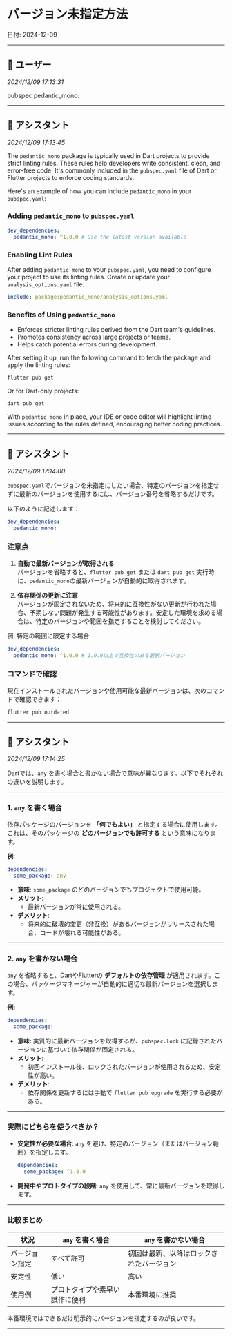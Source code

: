 # バージョン未指定方法

日付: 2024-12-09

---

## 👤 ユーザー
*2024/12/09 17:13:31*

pubspec pedantic_mono:

---

## 🤖 アシスタント
*2024/12/09 17:13:45*

The `pedantic_mono` package is typically used in Dart projects to provide strict linting rules. These rules help developers write consistent, clean, and error-free code. It's commonly included in the `pubspec.yaml` file of Dart or Flutter projects to enforce coding standards.

Here's an example of how you can include `pedantic_mono` in your `pubspec.yaml`:

### Adding `pedantic_mono` to `pubspec.yaml`
```yaml
dev_dependencies:
  pedantic_mono: ^1.0.0 # Use the latest version available
```

### Enabling Lint Rules
After adding `pedantic_mono` to your `pubspec.yaml`, you need to configure your project to use its linting rules. Create or update your `analysis_options.yaml` file:

```yaml
include: package:pedantic_mono/analysis_options.yaml
```

### Benefits of Using `pedantic_mono`
- Enforces stricter linting rules derived from the Dart team's guidelines.
- Promotes consistency across large projects or teams.
- Helps catch potential errors during development.

After setting it up, run the following command to fetch the package and apply the linting rules:

```bash
flutter pub get
```

Or for Dart-only projects:

```bash
dart pub get
``` 

With `pedantic_mono` in place, your IDE or code editor will highlight linting issues according to the rules defined, encouraging better coding practices.

---

## 🤖 アシスタント
*2024/12/09 17:14:00*

`pubspec.yaml`でバージョンを未指定にしたい場合、特定のバージョンを指定せずに最新のバージョンを使用するには、バージョン番号を省略するだけです。

以下のように記述します：

```yaml
dev_dependencies:
  pedantic_mono:
```

### 注意点
1. **自動で最新バージョンが取得される**  
   バージョンを省略すると、`flutter pub get` または `dart pub get` 実行時に、`pedantic_mono`の最新バージョンが自動的に取得されます。

2. **依存関係の更新に注意**  
   バージョンが固定されないため、将来的に互換性がない更新が行われた場合、予期しない問題が発生する可能性があります。安定した環境を求める場合は、特定のバージョンや範囲を指定することを検討してください。

例: 特定の範囲に限定する場合
```yaml
dev_dependencies:
  pedantic_mono: ^1.0.0 # 1.0.0以上で互換性のある最新バージョン
```

### コマンドで確認
現在インストールされたバージョンや使用可能な最新バージョンは、次のコマンドで確認できます：
```bash
flutter pub outdated
```

---

## 🤖 アシスタント
*2024/12/09 17:14:25*

Dartでは、`any` を書く場合と書かない場合で意味が異なります。以下でそれぞれの違いを説明します。

---

### 1. **`any` を書く場合**
依存パッケージのバージョンを **「何でもよい」** と指定する場合に使用します。これは、そのパッケージの **どのバージョンでも許可する** という意味になります。

**例:**
```yaml
dependencies:
  some_package: any
```

- **意味**: `some_package` のどのバージョンでもプロジェクトで使用可能。
- **メリット**:
  - 最新バージョンが常に使用される。
- **デメリット**:
  - 将来的に破壊的変更（非互換）があるバージョンがリリースされた場合、コードが壊れる可能性がある。

---

### 2. **`any` を書かない場合**
`any` を省略すると、DartやFlutterの **デフォルトの依存管理** が適用されます。この場合、パッケージマネージャーが自動的に適切な最新バージョンを選択します。

**例:**
```yaml
dependencies:
  some_package:
```

- **意味**: 実質的に最新バージョンを取得するが、`pubspec.lock` に記録されたバージョンに基づいて依存関係が固定される。
- **メリット**:
  - 初回インストール後、ロックされたバージョンが使用されるため、安定性が高い。
- **デメリット**:
  - 依存関係を更新するには手動で `flutter pub upgrade` を実行する必要がある。

---

### 実際にどちらを使うべきか？
- **安定性が必要な場合**: `any` を避け、特定のバージョン（またはバージョン範囲）を指定します。
  ```yaml
  dependencies:
    some_package: ^1.0.0
  ```
- **開発中やプロトタイプの段階**: `any` を使用して、常に最新バージョンを取得します。

---

### 比較まとめ

| 状況                    | `any` を書く場合                 | `any` を書かない場合             |
|-------------------------|----------------------------------|----------------------------------|
| バージョン指定          | すべて許可                      | 初回は最新、以降はロックされたバージョン |
| 安定性                  | 低い                            | 高い                            |
| 使用例                  | プロトタイプや素早い試作に便利   | 本番環境に推奨                  |

本番環境ではできるだけ明示的にバージョンを指定するのが良いです。

---
